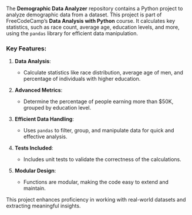 The **Demographic Data Analyzer** repository contains a Python project to analyze demographic data from a dataset. This project is part of FreeCodeCamp’s **Data Analysis with Python** course. It calculates key statistics, such as race count, average age, education levels, and more, using the `pandas` library for efficient data manipulation.

### Key Features:
1. **Data Analysis**:
   - Calculate statistics like race distribution, average age of men, and percentage of individuals with higher education.
  
2. **Advanced Metrics**:
   - Determine the percentage of people earning more than $50K, grouped by education level.
  
3. **Efficient Data Handling**:
   - Uses `pandas` to filter, group, and manipulate data for quick and effective analysis.
  
4. **Tests Included**:
   - Includes unit tests to validate the correctness of the calculations.
  
5. **Modular Design**:
   - Functions are modular, making the code easy to extend and maintain.

This project enhances proficiency in working with real-world datasets and extracting meaningful insights.
